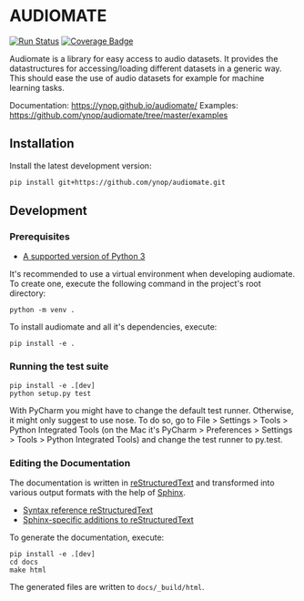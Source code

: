 # AUDIOMATE

[![Run Status](https://api.shippable.com/projects/5a1d31821e6eda0700091230/badge?branch=master)](https://app.shippable.com/github/ynop/audiomate)
[![Coverage Badge](https://api.shippable.com/projects/5a1d31821e6eda0700091230/coverageBadge?branch=master)](https://app.shippable.com/github/ynop/audiomate)

Audiomate is a library for easy access to audio datasets. It provides the datastructures for accessing/loading different datasets in a generic way. This should ease the use of audio datasets for example for machine learning tasks.

Documentation: https://ynop.github.io/audiomate/
Examples: https://github.com/ynop/audiomate/tree/master/examples

## Installation

Install the latest development version:

```sh
pip install git+https://github.com/ynop/audiomate.git
```

## Development

### Prerequisites

* [A supported version of Python 3](https://docs.python.org/devguide/index.html#status-of-python-branches)

It's recommended to use a virtual environment when developing audiomate. To create one, execute the following command in the project's root directory:

```
python -m venv .
```

To install audiomate and all it's dependencies, execute:

```
pip install -e .
```

### Running the test suite

```
pip install -e .[dev]
python setup.py test
```

With PyCharm you might have to change the default test runner. Otherwise, it might only suggest to use nose. To do so, go to File > Settings > Tools > Python Integrated Tools (on the Mac it's PyCharm > Preferences > Settings > Tools > Python Integrated Tools) and change the test runner to py.test.

### Editing the Documentation

The documentation is written in [reStructuredText](http://docutils.sourceforge.net/rst.html) and transformed into various output formats with the help of [Sphinx](http://www.sphinx-doc.org/).

* [Syntax reference reStructuredText](http://docutils.sourceforge.net/docs/user/rst/quickref.html)
* [Sphinx-specific additions to reStructuredText](http://www.sphinx-doc.org/en/stable/markup/index.html)

To generate the documentation, execute:

```
pip install -e .[dev]
cd docs
make html
```

The generated files are written to `docs/_build/html`.
